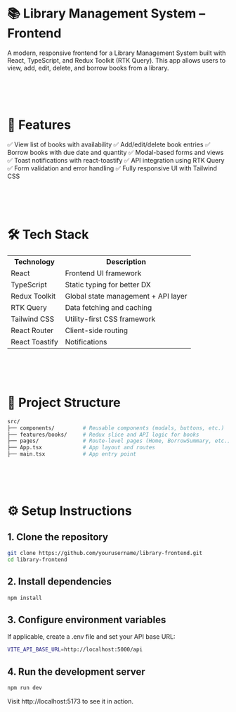 # 📚 Library Management System – Frontend
A modern, responsive frontend for a Library Management System built with React, TypeScript, and Redux Toolkit (RTK Query). This app allows users to view, add, edit, delete, and borrow books from a library.

<br/><br/><br/>

# 🚀 Features
✅ View list of books with availability
✅ Add/edit/delete book entries
✅ Borrow books with due date and quantity
✅ Modal-based forms and views
✅ Toast notifications with react-toastify
✅ API integration using RTK Query
✅ Form validation and error handling
✅ Fully responsive UI with Tailwind CSS

<br/><br/><br/>

# 🛠 Tech Stack
<table>
  <tr>
    <th>Technology</th>
    <th>Description</th>
  </tr>
  <tr>
    <td>React</td>
    <td>Frontend UI framework</td>
  </tr>
  <tr>
    <td>TypeScript</td>
    <td>Static typing for better DX</td>
  </tr>
  <tr>
    <td>Redux Toolkit</td>
    <td>Global state management + API layer</td>
  </tr>
  <tr>
    <td>RTK Query</td>
    <td>Data fetching and caching</td>
  </tr>
  <tr>
    <td>Tailwind CSS</td>
    <td>Utility-first CSS framework</td>
  </tr>
  <tr>
    <td>React Router</td>
    <td>Client-side routing</td>
  </tr>
  <tr>
    <td>React Toastify</td>
    <td>Notifications</td>
  </tr>  	
</table>

<br/><br/><br/>

# 📂 Project Structure
```bash
src/
├── components/         # Reusable components (modals, buttons, etc.)
├── features/books/     # Redux slice and API logic for books
├── pages/              # Route-level pages (Home, BorrowSummary, etc.)
├── App.tsx             # App layout and routes
├── main.tsx            # App entry point
```

<br/><br/><br/>

# ⚙️ Setup Instructions
## 1. Clone the repository
```bash
git clone https://github.com/yourusername/library-frontend.git
cd library-frontend
```
## 2. Install dependencies
```bash
npm install
```
## 3. Configure environment variables
If applicable, create a .env file and set your API base URL:
```bash
VITE_API_BASE_URL=http://localhost:5000/api
```
## 4. Run the development server
```bash
npm run dev
```
Visit http://localhost:5173 to see it in action.